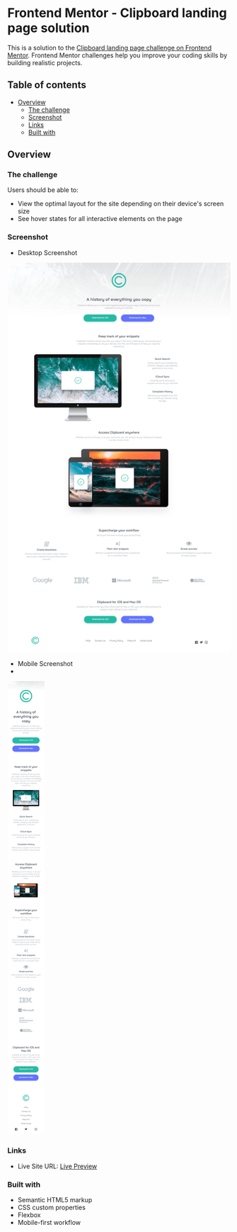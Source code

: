 # Frontend Mentor - Clipboard landing page solution

This is a solution to the [Clipboard landing page challenge on Frontend Mentor](https://www.frontendmentor.io/challenges/clipboard-landing-page-5cc9bccd6c4c91111378ecb9). Frontend Mentor challenges help you improve your coding skills by building realistic projects. 

## Table of contents

- [Overview](#overview)
  - [The challenge](#the-challenge)
  - [Screenshot](#screenshot)
  - [Links](#links)
  - [Built with](#built-with)

## Overview

### The challenge

Users should be able to:

- View the optimal layout for the site depending on their device's screen size
- See hover states for all interactive elements on the page

### Screenshot

- Desktop Screenshot

![](./screenshots/DesktopScreenshot.png)

- Mobile Screenshot
- 
![](./screenshots/MobileScreenshot.png)

### Links

- Live Site URL: [Live Preview](https://joos-clipboard-landing-page.netlify.app/)

### Built with

- Semantic HTML5 markup
- CSS custom properties
- Flexbox
- Mobile-first workflow

